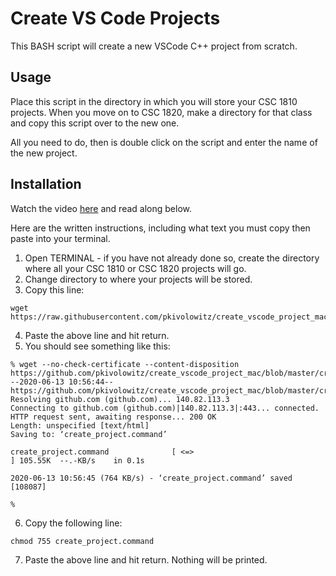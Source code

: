 # Create VS Code Projects

This BASH script will create a new VSCode C++ project from scratch.

## Usage

Place this script in the directory in which you will store your CSC 1810 projects. When you move on to CSC 1820, make a directory for that class and copy this script over to the new one.

All you need to do, then is double click on the script and enter the name of the new project.

## Installation

Watch the video [here](https://youtu.be/EqkyGBz9av4?list=PLnE1d1TMuFwPqZq0caXSzHM4u2UdPmhW4) and read along below. 

Here are the written instructions, including what text you must copy then paste into your terminal.

1. Open TERMINAL - if you have not already done so, create the directory where all your CSC 1810 or CSC 1820 projects will go.
2. Change directory to where your projects will be stored.
3. Copy this line:
```text
wget https://raw.githubusercontent.com/pkivolowitz/create_vscode_project_mac/master/create_project.command
```
4. Paste the above line and hit return.
5. You should see something like this:
```text
% wget --no-check-certificate --content-disposition https://github.com/pkivolowitz/create_vscode_project_mac/blob/master/create_project.command
--2020-06-13 10:56:44--  https://github.com/pkivolowitz/create_vscode_project_mac/blob/master/create_project.command
Resolving github.com (github.com)... 140.82.113.3
Connecting to github.com (github.com)|140.82.113.3|:443... connected.
HTTP request sent, awaiting response... 200 OK
Length: unspecified [text/html]
Saving to: ‘create_project.command’

create_project.command              [ <=>                                                  ] 105.55K  --.-KB/s    in 0.1s    

2020-06-13 10:56:45 (764 KB/s) - ‘create_project.command’ saved [108087]

% 
```
6. Copy the following line:
```text
chmod 755 create_project.command
```
7. Paste the above line and hit return. Nothing will be printed.
